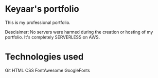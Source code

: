 # Keyaar's portfolio

This is my professional portfolio.

Desclaimer: No servers were harmed during the creation or hosting of my portfolio.
It's completely SERVERLESS on AWS.

# Technologies used

Git
HTML
CSS
FontAwesome
GoogleFonts
